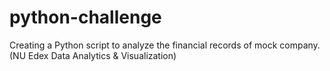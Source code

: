 # python-challenge
 Creating a Python script to analyze the financial records of mock company. (NU Edex Data Analytics &amp; Visualization)
